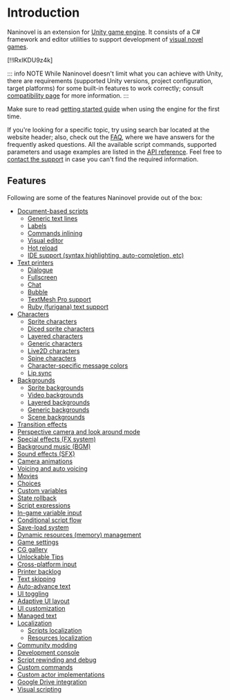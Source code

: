 # Introduction

Naninovel is an extension for [Unity game engine](https://unity3d.com). It consists of a C# framework and editor utilities to support development of [visual novel games](https://en.wikipedia.org/wiki/Visual_novel).

[!!lRxIKDU9z4k]

::: info NOTE
While Naninovel doesn't limit what you can achieve with Unity, there are requirements (supported Unity versions, project configuration, target platforms) for some built-in features to work correctly; consult [compatibility page](/guide/compatibility) for more information.
:::

Make sure to read [getting started guide](/guide/getting-started) when using the engine for the first time.

If you're looking for a specific topic, try using search bar located at the website header; also, check out the [FAQ](/faq/), where we have answers for the frequently asked questions. All the available script commands, supported parameters and usage examples are listed in the [API reference](/api/). Feel free to [contact the support](/support/#developer-support) in case you can't find the required information.

## Features

Following are some of the features Naninovel provide out of the box:

* [Document-based scripts](/guide/naninovel-scripts)
  * [Generic text lines](/guide/naninovel-scripts#generic-text-lines)
  * [Labels](/guide/naninovel-scripts#label-lines)
  * [Commands inlining](/guide/naninovel-scripts#command-inlining)
  * [Visual editor](/guide/naninovel-scripts#visual-editor)
  * [Hot reload](/guide/naninovel-scripts#hot-reload)
  * [IDE support (syntax highlighting, auto-completion, etc)](/guide/ide-extension)
* [Text printers](/guide/text-printers)
  * [Dialogue](/guide/text-printers#dialogue-printer)
  * [Fullscreen](/guide/text-printers#fullscreen-printer)
  * [Chat](/guide/text-printers#chat-printer)
  * [Bubble](/guide/text-printers#bubble-printer)
  * [TextMesh Pro support](/guide/text-printers.html#textmesh-pro)
  * [Ruby (furigana) text support](/guide/text-printers.html#text-styles)
* [Characters](/guide/characters)
  * [Sprite characters](/guide/characters#sprite-characters)
  * [Diced sprite characters](/guide/characters#diced-sprite-characters)
  * [Layered characters](/guide/characters#layered-characters)
  * [Generic characters](/guide/characters#generic-characters)
  * [Live2D characters](/guide/characters#live2d-characters)
  * [Spine characters](/guide/characters#spine-characters)
  * [Character-specific message colors](/guide/characters#message-colors)
  * [Lip sync](/guide/characters#lip-sync)
* [Backgrounds](/guide/backgrounds)
  * [Sprite backgrounds](/guide/backgrounds#sprite-backgrounds)
  * [Video backgrounds](/guide/backgrounds#video-backgrounds)
  * [Layered backgrounds](/guide/backgrounds#layered-backgrounds)
  * [Generic backgrounds](/guide/backgrounds#generic-backgrounds)
  * [Scene backgrounds](/guide/backgrounds#scene-backgrounds)
* [Transition effects](/guide/transition-effects)
* [Perspective camera and look around mode](https://youtu.be/rC6C9mA7Szw)
* [Special effects (FX system)](/guide/special-effects)
* [Background music (BGM)](/guide/audio#background-music)
* [Sound effects (SFX)](/guide/audio#sound-effects)
* [Camera animations](/api/#camera)
* [Voicing and auto voicing](/guide/voicing)
* [Movies](/guide/movies)
* [Choices](/guide/choices)
* [Custom variables](/guide/custom-variables)
* [State rollback](https://youtu.be/HJnOoUrqHis)
* [Script expressions](/guide/script-expressions)
* [In-game variable input](/api/#input)
* [Conditional script flow](/api/#if)
* [Save-load system](/guide/save-load-system)
* [Dynamic resources (memory) management](https://youtu.be/cFikLjfeKyc)
* [Game settings](/guide/game-settings)
* [CG gallery](/guide/unlockable-items#cg-gallery)
* [Unlockable Tips](/guide/unlockable-items#tips)
* [Cross-platform input](/guide/input-processing)
* [Printer backlog](/guide/text-printers#printer-backlog)
* [Text skipping](/guide/text-printers#text-skipping)
* [Auto-advance text](/guide/text-printers#auto-advance-text)
* [UI toggling](/guide/user-interface#ui-toggling)
* [Adaptive UI layout](/guide/user-interface#adaptive-ui-layout)
* [UI customization](/guide/user-interface#ui-customization)
* [Managed text](/guide/managed-text)
* [Localization](/guide/localization)
  * [Scripts localization](/guide/localization#scripts-localization)
  * [Resources localization](/guide/localization#resources-localization)
* [Community modding](/guide/community-modding)
* [Development console](/guide/development-console)
* [Script rewinding and debug](/guide/naninovel-scripts#scripts-debug)
* [Custom commands](/guide/custom-commands)
* [Custom actor implementations](/guide/custom-actor-implementations)
* [Google Drive integration](/guide/resource-providers#google-drive)
* [Visual scripting](/guide/visual-scripting)
